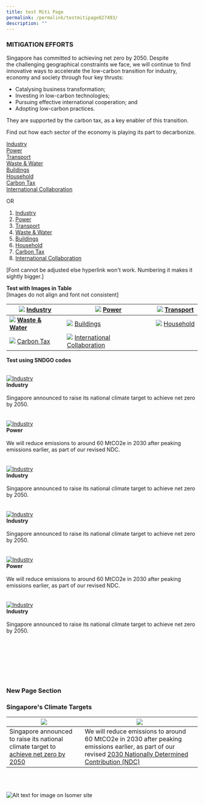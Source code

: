 ```yaml
---
title: test Miti Page
permalink: /permalink/testmitipage827493/
description: ""
---
```

### MITIGATION EFFORTS

Singapore has committed to achieving net zero by 2050. Despite the challenging geographical constraints we face, we will continue to find innovative ways to accelerate the low-carbon transition for industry, economy and society through four key thrusts:

*   Catalysing business transformation;
*   Investing in low-carbon technologies;
*   Pursuing effective international cooperation; and
*   Adopting low-carbon practices.

They are supported by the carbon tax, as a key enabler of this transition.

Find out how each sector of the economy is playing its 
part to decarbonize.

[Industry](https://www.nccs.gov.sg/singapores-climate-action/mitigation-efforts/)<br>
[Power](https://www.nccs.gov.sg/singapores-climate-action/mitigation-efforts/) <br> 
[Transport](https://www.nccs.gov.sg/singapores-climate-action/mitigation-efforts/)<br>
[Waste & Water](https://www.nccs.gov.sg/singapores-climate-action/mitigation-efforts/) <br>
[Buildings](https://www.nccs.gov.sg/singapores-climate-action/mitigation-efforts/)<br>
[Household](https://www.nccs.gov.sg/singapores-climate-action/mitigation-efforts/)<br>
[Carbon Tax](https://www.nccs.gov.sg/singapores-climate-action/mitigation-efforts/) <br>
[International Collaboration](https://www.nccs.gov.sg/singapores-climate-action/mitigation-efforts/) 

OR
1. [Industry](https://www.nccs.gov.sg/singapores-climate-action/mitigation-efforts/)<br>
2. [Power](https://www.nccs.gov.sg/singapores-climate-action/mitigation-efforts/) <br> 
3. [Transport](https://www.nccs.gov.sg/singapores-climate-action/mitigation-efforts/)<br>
4. [Waste & Water](https://www.nccs.gov.sg/singapores-climate-action/mitigation-efforts/) <br>
5. [Buildings](https://www.nccs.gov.sg/singapores-climate-action/mitigation-efforts/)<br>
6. [Household](https://www.nccs.gov.sg/singapores-climate-action/mitigation-efforts/)<br>
7. [Carbon Tax](https://www.nccs.gov.sg/singapores-climate-action/mitigation-efforts/) <br>
8. [International Collaboration](https://www.nccs.gov.sg/singapores-climate-action/mitigation-efforts/) 

[Font cannot be adjusted else hyperlink won't work. Numbering it makes it sightly bigger.]

**Test with Images in Table**<br>
	[Images do not align and font not consistent]
	

| ![](/images/istockphoto-133616071-1024x1024.jpg) [Industry](https://www.nccs.gov.sg/singapores-climate-action/mitigation-efforts/) | ![](/images/istockphoto-133616071-1024x1024.jpg) [Power](https://www.nccs.gov.sg/singapores-climate-action/mitigation-efforts/)  | ![](/images/istockphoto-1348631007-1024x1024.jpg) [Transport](https://www.nccs.gov.sg/singapores-climate-action/mitigation-efforts/)|
| -------- | -------- | -------- |
| ![](/images/istockphoto-133616071-1024x1024.jpg) [**Waste & Water**](https://www.nccs.gov.sg/singapores-climate-action/mitigation-efforts/)  | ![](/images/istockphoto-133616071-1024x1024.jpg) [Buildings](https://www.nccs.gov.sg/singapores-climate-action/mitigation-efforts/)    | ![](/images/istockphoto-471526987-1024x1024.jpg) [Household](https://www.nccs.gov.sg/singapores-climate-action/mitigation-efforts/)  |
| ![](/images/istockphoto-133616071-1024x1024.jpg) [Carbon Tax](https://www.nccs.gov.sg/singapores-climate-action/mitigation-efforts/) | ![](/images/istockphoto-133616071-1024x1024.jpg) [International Collaboration](https://www.nccs.gov.sg/singapores-climate-action/mitigation-efforts/) | 

**Test using SNDGO codes**

<br>
<div class="row">
<div class="col">
<a href="/singapores-climate-action/mitigation-efforts"><img src ="/images/istockphoto-471526987-1024x1024.jpg" alt="Industry"></a><br>
	<div class="header"><b>Industry</b></div><br>
	<div class="para">Singapore announced to raise its national climate target to achieve net zero by 2050.
	</div>
	<br>
		
<br>
<div class="col">
<a href="/singapores-climate-action/mitigation-efforts"><img src ="/images/istockphoto-1348631007-1024x1024.jpg" alt="Industry"></a><br>
	<div class="header"><b>Power</b></div><br>
	<div class="para">We will reduce emissions to around 60 MtCO2e in 2030 after peaking emissions earlier, as part of our revised NDC.
	</div>
	<br>
<br>
<div class="col">
<a href="/singapores-climate-action/mitigation-efforts"><img src ="/images/istockphoto-471526987-1024x1024.jpg" alt="Industry"></a><br>
	<div class="header"><b>Industry</b></div><br>
	<div class="para">Singapore announced to raise its national climate target to achieve net zero by 2050.
	</div>
	<br>	
	<br>
<div class="row">
<div class="col">
<a href="/singapores-climate-action/mitigation-efforts"><img src ="/images/istockphoto-471526987-1024x1024.jpg" alt="Industry"></a><br>
	<div class="header"><b>Industry</b></div><br>
	<div class="para">Singapore announced to raise its national climate target to achieve net zero by 2050.
	</div>
	<br>
		
<br>
<div class="col">
<a href="/singapores-climate-action/mitigation-efforts"><img src ="/images/istockphoto-1348631007-1024x1024.jpg" alt="Industry"></a><br>
	<div class="header"><b>Power</b></div><br>
	<div class="para">We will reduce emissions to around 60 MtCO2e in 2030 after peaking emissions earlier, as part of our revised NDC.
	</div>
	<br>
<br>
<div class="col">
<a href="/singapores-climate-action/mitigation-efforts"><img src ="/images/istockphoto-471526987-1024x1024.jpg" alt="Industry"></a><br>
	<div class="header"><b>Industry</b></div><br>
	<div class="para">Singapore announced to raise its national climate target to achieve net zero by 2050.
	</div>
	<br>	
	


	
	
	
	
	
<br><br><br><br><br>
### New Page Section
### Singapore's Climate Targets

|![](/images/istockphoto-471526987-1024x1024.jpg)| ![](/images/istockphoto-1348631007-1024x1024.jpg)| 
| -------- | -------- | 
| Singapore announced to raise its national climate target to [achieve net zero by 2050](https://www.nccs.gov.sg/media/press-releases/singapore-commits-to-achieve-net-zero/)  | We will reduce emissions to around 60 MtCO2e in 2030 after peaking emissions earlier, as part of our revised [2030 Nationally Determined Contribution (NDC)](https://unfccc.int/sites/default/files/NDC/2022-11/Singapore%20Second%20Update%20of%20First%20NDC.pdf)| 

<br><br>
	
![Alt text for image on Isomer site](/images/2022_Infographic_Charting_Singapore's_Net_Zero_Future.jpg)